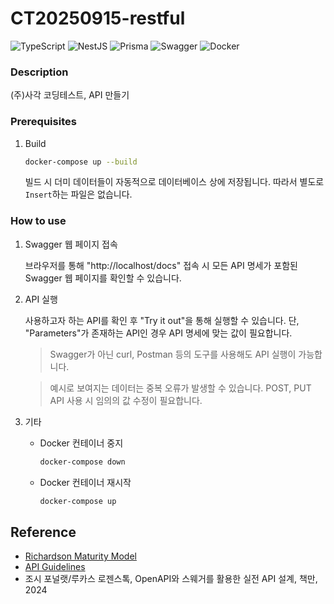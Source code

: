 # CT20250915-restful

![TypeScript](https://img.shields.io/badge/typescript-%23007ACC.svg?style=for-the-badge&logo=typescript&logoColor=white)
![NestJS](https://img.shields.io/badge/nestjs-%23E0234E.svg?style=for-the-badge&logo=nestjs&logoColor=white)
![Prisma](https://img.shields.io/badge/Prisma-3982CE?style=for-the-badge&logo=Prisma&logoColor=white)
![Swagger](https://img.shields.io/badge/-Swagger-%23Clojure?style=for-the-badge&logo=swagger&logoColor=white)
![Docker](https://img.shields.io/badge/docker-%230db7ed.svg?style=for-the-badge&logo=docker&logoColor=white)

### Description

(주)사각 코딩테스트, API 만들기

### Prerequisites

1. Build

   ```bash
   docker-compose up --build
   ```

   빌드 시 더미 데이터들이 자동적으로 데이터베이스 상에 저장됩니다. 따라서 별도로 `Insert`하는 파일은 없습니다.

### How to use

1. Swagger 웹 페이지 접속

   브라우저를 통해 "http://localhost/docs" 접속 시 모든 API 명세가 포함된 Swagger 웹 페이지를 확인할 수 있습니다.

2. API 실행

   사용하고자 하는 API를 확인 후 "Try it out"을 통해 실행할 수 있습니다. 단, "Parameters"가 존재하는 API인 경우 API 명세에 맞는 값이 필요합니다.

   > Swagger가 아닌 curl, Postman 등의 도구를 사용해도 API 실행이 가능합니다.

   > 예시로 보여지는 데이터는 중복 오류가 발생할 수 있습니다. POST, PUT API 사용 시 임의의 값 수정이 필요합니다.

3. 기타
   - Docker 컨테이너 중지

     ```bash
     docker-compose down
     ```

   - Docker 컨테이너 재시작

     ```bash
     docker-compose up
     ```

## Reference

- [Richardson Maturity Model](https://martinfowler.com/articles/richardsonMaturityModel.html)
- [API Guidelines](https://dret.github.io/guidelines/)
- 조시 포널랫/루카스 로젠스톡, OpenAPI와 스웨거를 활용한 실전 API 설계, 책만, 2024
